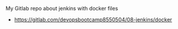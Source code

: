 My Gitlab repo about jenkins with docker files
- https://gitlab.com/devopsbootcamp8550504/08-jenkins/docker
